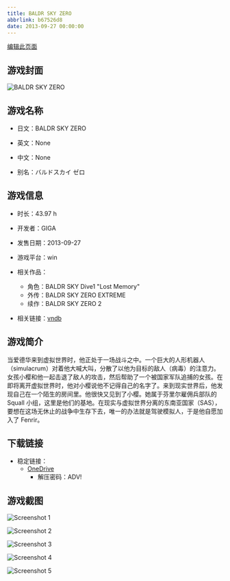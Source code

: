 ```yaml
---
title: BALDR SKY ZERO
abbrlink: b67526d8
date: 2013-09-27 00:00:00
---
```

[编辑此页面](https://github.com/ACG-3/ADV3-source/blob/main/source/_posts/games/%E3%83%90%E3%83%AB%E3%83%89%E3%82%B9%E3%82%AB%E3%82%A4%20%E3%82%BC%E3%83%AD.md)

## 游戏封面

![BALDR SKY ZERO](https://pan.timero.xyz/d/onedrive/img_lib_001/%E3%83%90%E3%83%AB%E3%83%89%E3%82%B9%E3%82%AB%E3%82%A4%20%E3%82%BC%E3%83%AD_cover.avif)


## 游戏名称

- 日文：BALDR SKY ZERO
- 英文：None
- 中文：None

- 别名：バルドスカイ ゼロ


## 游戏信息

- 时长：43.97 h
- 开发者：GIGA
- 发售日期：2013-09-27
- 游戏平台：win
- 相关作品：
   - 角色：BALDR SKY Dive1 "Lost Memory"
   - 外传：BALDR SKY ZERO EXTREME
   - 续作：BALDR SKY ZERO 2

- 相关链接：[vndb](https://vndb.org/v10833)


## 游戏简介

当爱德华来到虚拟世界时，他正处于一场战斗之中。一个巨大的人形机器人（simulacrum）对着他大喊大叫，分散了以他为目标的敌人（病毒）的注意力。女孩小樱和他一起击退了敌人的攻击，然后帮助了一个被国家军队追捕的女孩。在即将离开虚拟世界时，他对小樱说他不记得自己的名字了。来到现实世界后，他发现自己在一个陌生的房间里。他很快又见到了小樱。她属于芬里尔雇佣兵部队的 Squall 小组，这里是他们的基地。在现实与虚拟世界分离的东南亚国家（SAS），要想在这场无休止的战争中生存下去，唯一的办法就是驾驶模拟人，于是他自愿加入了 Fenrir。




## 下载链接

- 稳定链接：
    - [OneDrive](https://pan.timero.xyz/onedrive/adv_lib_001/%E3%83%90%E3%83%AB%E3%83%89%E3%82%B9%E3%82%AB%E3%82%A4%20%E3%82%BC%E3%83%AD)
        - 解压密码：ADV!



## 游戏截图


![Screenshot 1](https://pan.timero.xyz/d/onedrive/img_lib_001/%E3%83%90%E3%83%AB%E3%83%89%E3%82%B9%E3%82%AB%E3%82%A4%20%E3%82%BC%E3%83%AD_Screenshot_1.avif)

![Screenshot 2](https://pan.timero.xyz/d/onedrive/img_lib_001/%E3%83%90%E3%83%AB%E3%83%89%E3%82%B9%E3%82%AB%E3%82%A4%20%E3%82%BC%E3%83%AD_Screenshot_2.avif)

![Screenshot 3](https://pan.timero.xyz/d/onedrive/img_lib_001/%E3%83%90%E3%83%AB%E3%83%89%E3%82%B9%E3%82%AB%E3%82%A4%20%E3%82%BC%E3%83%AD_Screenshot_3.avif)

![Screenshot 4](https://pan.timero.xyz/d/onedrive/img_lib_001/%E3%83%90%E3%83%AB%E3%83%89%E3%82%B9%E3%82%AB%E3%82%A4%20%E3%82%BC%E3%83%AD_Screenshot_4.avif)

![Screenshot 5](https://pan.timero.xyz/d/onedrive/img_lib_001/%E3%83%90%E3%83%AB%E3%83%89%E3%82%B9%E3%82%AB%E3%82%A4%20%E3%82%BC%E3%83%AD_Screenshot_5.avif)

